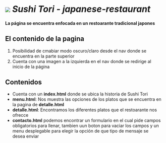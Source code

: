 #  ![](https://res.cloudinary.com/dvdq3xuzq/image/upload/bo_0px_solid_rgb:000,c_scale,w_80/v1664031533/Parcial/japanese-bar-logo-concept-with-torii-gate-and-sushi-roll-vector-removebg-preview_guaxkv.png) ***Sushi Tori - japanese-restaurant***  

#### La página se encuentra enfocada en un restoarante tradicional japones


## El contenido de la pagina


1. Posibilidad de cmabiar modo oscuro/claro desde el nav donde se encuentra en la parte superior
2. Cuenta con una imagen a la izquierda en el nav donde se redirige al inicio de la página 


## Contenidos

- Cuenta con un **index.html** donde se ubica la historia de Sushi Tori 
- **menu.html**: Nos muestra las opciones de los platos que se encuentra en la pagina de **detalle.html**
- **detalle.html**: Encontramos los diferentes platos que el restoarante nos ofrecce 
- **contacto.html** podemos encontrar un formulario en el cual pide campos obligatorios para llenar, tambien uun boton para vaciar los campos y un menu desplegable para elegir la opción de que tipo de mensaje se desea enviar 
